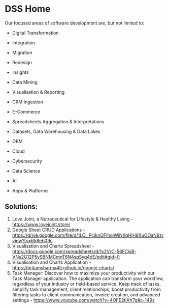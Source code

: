 # DSS Home

Our focused areas of software development are, but not limited to:

- Digital Transformation 

- Integration

- Migration 

- Redesign

- Insights

- Data Mining

- Visualisation & Reporting

- CRM Ingestion

- E-Commerce

- Spreadsheets Aggregation & Interpretations 

- Datasets, Data Warehousing  & Data Lakes

- ORM

- Cloud

- Cybersecurity

- Data Science

- AI

- Apps & Platforms

## Solutions:

1. Love Joint, a Nutraceutical for Lifestyle & Healthy Living - https://www.lovejoint.store/
2. Google Sheet CRUD Applications - https://drive.google.com/file/d/1LCi_PciknOFIhoiWiNXqHjH8XuOOaN9z/view?ts=658eb09c
3. Visualisation and Charts Spreadsheet - https://docs.google.com/spreadsheets/d/1x2VrC-56FCisB-VNs2G12P5ySBNMCmnT6N4sqSyq4dE/edit#gid=0
4. Visualisation and Charts Application - https://pritamsharma45.github.io/google-charts/
5. Task Manager: Discover how to maximize your productivity with our Task Manager application. The application can transform your workflow, regardless of your industry or field-based service. Keep track of tasks, simplify task management, client relationships, boost productivity from filtering tasks to client communication, invoice creation, and advanced settings - https://www.youtube.com/watch?v=4OFE2tiXK7g&t=149s


